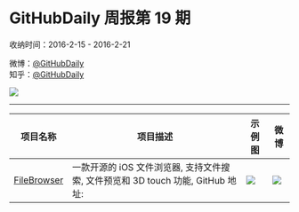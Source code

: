 # GitHubDaily 周报第 19 期

收纳时间：2016-2-15 - 2016-2-21

微博：[@GitHubDaily](https://weibo.com/GitHubDaily)    
知乎：[@GitHubDaily](https://www.zhihu.com/people/githubdaily)

![](https://raw.githubusercontent.com/GitHubDaily/GitHubDaily/master/assets/weixin.png)

---

项目名称 | 项目描述 | 示例图 | 微博
--- | --- | --- | ---
[FileBrowser](status.github_url) | 一款开源的 iOS 文件浏览器, 支持文件搜索, 文件预览和 3D touch 功能, GitHub 地址: | ![](http://ww1.sinaimg.cn/large/006fiYtfjw1f13r1amfd0g30dc0nonpd.gif) | [![](https://raw.githubusercontent.com/GitHubDaily/GitHubDaily/master/assets/sina_logo.png)](https://weibo.com/5722964389/DirH15Z0h)
